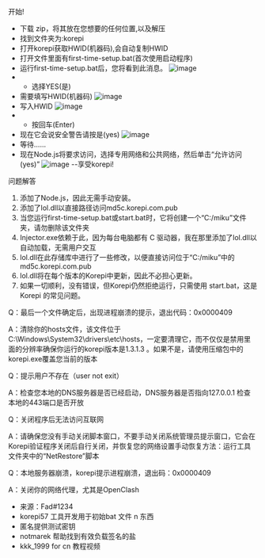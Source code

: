 开始!
- 下载 zip，将其放在您想要的任何位置,以及解压
- 找到文件夹为:korepi
- 打开korepi获取HWID(机器码),会自动复制HWID
- 打开文件里面有first-time-setup.bat(首次使用启动程序)
- 运行first-time-setup.bat后，您将看到此消息。
![image](https://github.com/Zhongli0401/korepi-tools/assets/124914913/c933294d-5b63-4e07-b4ef-ffacf3a466fa)
- - 选择YES(是)
- 需要填写HWID(机器码)
![image](https://github.com/Zhongli0401/korepi-tools/assets/124914913/64b32b70-dfd0-4b1f-98ff-b4878eb19058)
- 写入HWID
![image](https://github.com/Zhongli0401/korepi-tools/assets/124914913/759b42ea-3f49-4488-9f9e-effbd0d06b9c)
- - 按回车(Enter)
- 现在它会说安全警告请按是(yes)
![image](https://github.com/Zhongli0401/korepi-tools/assets/124914913/705fedd9-fc01-4b89-ae1c-a618c985cedc)
- 等待......
- 现在Node.js将要求访问，选择专用网络和公共网络，然后单击“允许访问(yes)”
![image](https://github.com/Zhongli0401/korepi-tools/assets/124914913/93ac7780-a4e5-4a0b-86f1-f331b61ae7ad)
--享受korepi!

问题解答
1. 添加了Node.js，因此无需手动安装。
2. 添加了lol.dll以直接路径访问md5c.korepi.com.pub
3. 当您运行first-time-setup.bat或start.bat时，它将创建一个“C:/miku”文件夹，请勿删除该文件夹
4. Injector.exe依赖于此，因为每台电脑都有 C 驱动器，我在那里添加了lol.dll以自动加载，无需用户交互
5. lol.dll在此存储库中进行了一些修改，以便直接访问位于“C:/miku”中的md5c.korepi.com.pub
6. lol.dll将在每个版本的Korepi中更新，因此不必担心更新。
7. 如果一切顺利，没有错误，但Korepi仍然拒绝运行，只需使用 start.bat，这是Korepi 的常见问题。

Q：最后一个文件确定后，出现进程崩溃的提示，退出代码：0x0000409

A：清除你的hosts文件，该文件位于C:\Windows\System32\drivers\etc\hosts，一定要清理它，而不仅仅是禁用里面的分辨率确保你运行的korepi版本是1.3.1.3 。如果不是，请使用压缩包中的korepi.exe覆盖您当前的版本

Q：提示用户不存在（user not exit）

A：检查您本地的DNS服务器是否已经启动，DNS服务器是否指向127.0.0.1 检查本地的443端口是否开放

Q：关闭程序后无法访问互联网

A：请确保您没有手动关闭脚本窗口，不要手动关闭系统管理员提示窗口，它会在Korepi验证程序关闭后自行关闭，并恢复您的网络设置手动恢复方法：运行工具文件夹中的“NetRestore”脚本

Q：本地服务器崩溃，korepi提示进程崩溃，退出码：0x0000409

A：关闭你的网络代理，尤其是OpenClash

- 来源：Fad#1234
- korepi57 工具开发用于初始bat 文件 n 东西
- 匿名提供测试密钥
- notmarek 帮助找到有效负载签名的盐
- kkk_1999 for cn 教程视频
